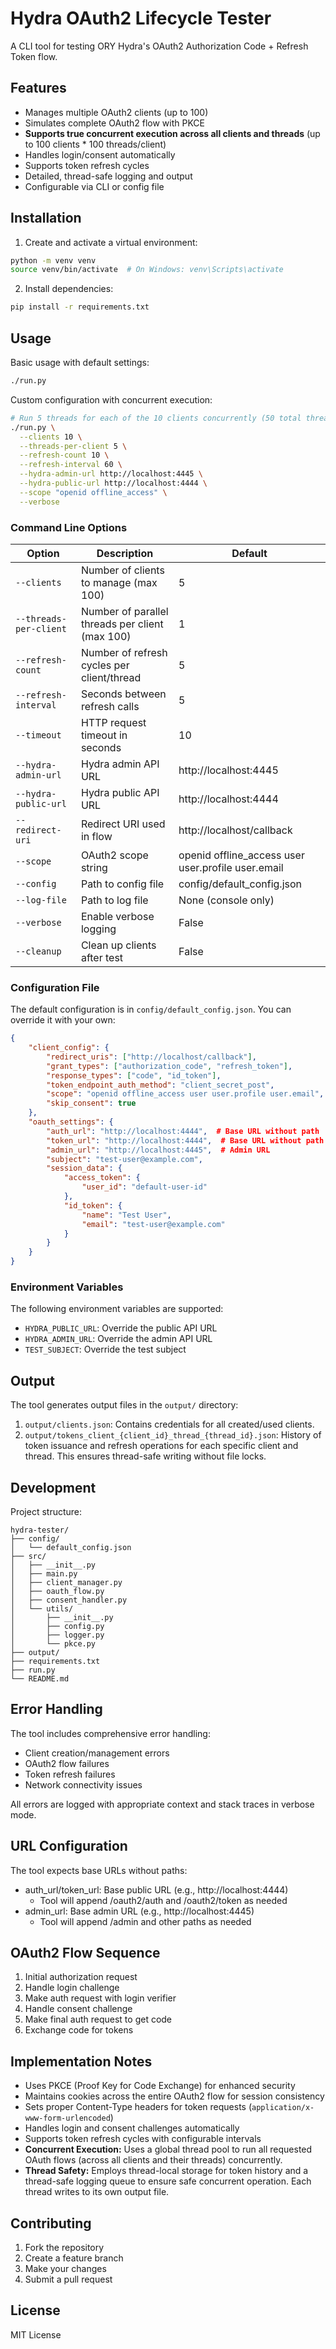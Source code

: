 # Hydra OAuth2 Lifecycle Tester

A CLI tool for testing ORY Hydra's OAuth2 Authorization Code + Refresh Token flow.

## Features

- Manages multiple OAuth2 clients (up to 100)
- Simulates complete OAuth2 flow with PKCE
- **Supports true concurrent execution across all clients and threads** (up to 100 clients * 100 threads/client)
- Handles login/consent automatically
- Supports token refresh cycles
- Detailed, thread-safe logging and output
- Configurable via CLI or config file

## Installation

1. Create and activate a virtual environment:
```bash
python -m venv venv
source venv/bin/activate  # On Windows: venv\Scripts\activate
```

2. Install dependencies:
```bash
pip install -r requirements.txt
```

## Usage

Basic usage with default settings:
```bash
./run.py
```

Custom configuration with concurrent execution:
```bash
# Run 5 threads for each of the 10 clients concurrently (50 total threads)
./run.py \
  --clients 10 \
  --threads-per-client 5 \
  --refresh-count 10 \
  --refresh-interval 60 \
  --hydra-admin-url http://localhost:4445 \
  --hydra-public-url http://localhost:4444 \
  --scope "openid offline_access" \
  --verbose
```

### Command Line Options

| Option                 | Description                                      | Default                                          |
|------------------------|--------------------------------------------------|--------------------------------------------------|
| `--clients`            | Number of clients to manage (max 100)            | 5                                                |
| `--threads-per-client` | Number of parallel threads per client (max 100)  | 1                                                |
| `--refresh-count`      | Number of refresh cycles per client/thread       | 5                                                |
| `--refresh-interval`   | Seconds between refresh calls                    | 5                                                |
| `--timeout`            | HTTP request timeout in seconds                  | 10                                               |
| `--hydra-admin-url`    | Hydra admin API URL                              | http://localhost:4445                            |
| `--hydra-public-url` | Hydra public API URL | http://localhost:4444 |
| `--redirect-uri` | Redirect URI used in flow | http://localhost/callback |
| `--scope` | OAuth2 scope string | openid offline_access user user.profile user.email |
| `--config` | Path to config file | config/default_config.json |
| `--log-file` | Path to log file | None (console only) |
| `--verbose` | Enable verbose logging | False |
| `--cleanup` | Clean up clients after test | False |

### Configuration File

The default configuration is in `config/default_config.json`. You can override it with your own:

```json
{
    "client_config": {
        "redirect_uris": ["http://localhost/callback"],
        "grant_types": ["authorization_code", "refresh_token"],
        "response_types": ["code", "id_token"],
        "token_endpoint_auth_method": "client_secret_post",
        "scope": "openid offline_access user user.profile user.email",
        "skip_consent": true
    },
    "oauth_settings": {
        "auth_url": "http://localhost:4444",  # Base URL without path
        "token_url": "http://localhost:4444",  # Base URL without path
        "admin_url": "http://localhost:4445",  # Admin URL
        "subject": "test-user@example.com",
        "session_data": {
            "access_token": {
                "user_id": "default-user-id"
            },
            "id_token": {
                "name": "Test User",
                "email": "test-user@example.com"
            }
        }
    }
}
```

### Environment Variables

The following environment variables are supported:

- `HYDRA_PUBLIC_URL`: Override the public API URL
- `HYDRA_ADMIN_URL`: Override the admin API URL
- `TEST_SUBJECT`: Override the test subject

## Output

The tool generates output files in the `output/` directory:

1.  `output/clients.json`: Contains credentials for all created/used clients.
2.  `output/tokens_client_{client_id}_thread_{thread_id}.json`: History of token issuance and refresh operations for each specific client and thread. This ensures thread-safe writing without file locks.

## Development

Project structure:
```
hydra-tester/
├── config/
│   └── default_config.json
├── src/
│   ├── __init__.py
│   ├── main.py
│   ├── client_manager.py
│   ├── oauth_flow.py
│   ├── consent_handler.py
│   └── utils/
│       ├── __init__.py
│       ├── config.py
│       ├── logger.py
│       └── pkce.py
├── output/
├── requirements.txt
├── run.py
└── README.md
```

## Error Handling

The tool includes comprehensive error handling:

- Client creation/management errors
- OAuth2 flow failures
- Token refresh failures
- Network connectivity issues

All errors are logged with appropriate context and stack traces in verbose mode.

## URL Configuration

The tool expects base URLs without paths:
- auth_url/token_url: Base public URL (e.g., http://localhost:4444)
  - Tool will append /oauth2/auth and /oauth2/token as needed
- admin_url: Base admin URL (e.g., http://localhost:4445)
  - Tool will append /admin and other paths as needed

## OAuth2 Flow Sequence

1. Initial authorization request
2. Handle login challenge
3. Make auth request with login verifier
4. Handle consent challenge
5. Make final auth request to get code
6. Exchange code for tokens

## Implementation Notes

- Uses PKCE (Proof Key for Code Exchange) for enhanced security
- Maintains cookies across the entire OAuth2 flow for session consistency
- Sets proper Content-Type headers for token requests (`application/x-www-form-urlencoded`)
- Handles login and consent challenges automatically
- Supports token refresh cycles with configurable intervals
- **Concurrent Execution:** Uses a global thread pool to run all requested OAuth flows (across all clients and their threads) concurrently.
- **Thread Safety:** Employs thread-local storage for token history and a thread-safe logging queue to ensure safe concurrent operation. Each thread writes to its own output file.

## Contributing

1. Fork the repository
2. Create a feature branch
3. Make your changes
4. Submit a pull request

## License

MIT License
